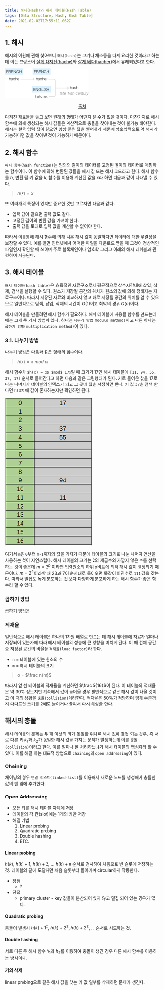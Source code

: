 ```yaml
---
title: 해시(Hash)와 해시 테이블(Hash Table)
tags: [Data Structure, Hash, Hash Table]
date: 2021-02-02T17:55:11.062Z
---
```


## 1. 해시

해시의 어원에 관해 찾아보니 `해시(hash)`는 고기나 채소등을 다져 요리한 것이라고 하는데 이는 프랑스어 [잘게 다져진(hache)](https://dict.naver.com/frkodict/#/entry/frko/0ea3595080d34603b3c9490736129a44)와 [잘게 베다(hacher)](https://dict.naver.com/frkodict/#/entry/frko/5fccc1d068f64632be854d27254d199f)에서 유래되었다고 한다.

![Hash 단어의 기원](origin.png)
<center><a href='https://www.google.com/search?q=origin+of+word+hash&source=lmns&bih=977&biw=1920&hl=ko&sa=X&ved=2ahUKEwie9N6gtc7uAhXlNKYKHT97AXUQ_AUoAHoECAEQAA'>출처</a></center>

다져진 재료들을 놓고 보면 원래의 형태가 어떤지 알 수가 없을 것이다. 마찬가지로 해시 함수에 의해 생성되는 해시 값들은 계산적으로 충돌을 찾아내는 것이 불가능 해야한다. 해시는 결국 입력 값이 같으면 항상 같은 값을 뱉어내기 때문에 암호학적으로 역 해시가 가능하다면 값을 찾아낸 것이 가능하기 때문이다.

## 2. 해시 함수

`해시 함수(hash function)`는 임의의 길이의 데이터를 고정된 길이의 데이터로 매핑하는 함수이다. 이 함수에 의해 변환된 값들을 해시 값 또는 해시 코드라고 한다. 해시 함수를 $h$, 변환 될 키 값을 $k$, 함수를 이용해 계산된 값을 $x$라 하면 다음과 같이 나타낼 수 있다.

> $h(k) = x$

또 여러개의 특징이 있지만 중요한 것만 고르자면 다음과 같다.

- 입력 값이 같으면 출력 값도 같다.
- 고정된 길이의 반환 값을 가져야 한다.
- 출력 값을 토대로 입력 값을 계산할 수 없어야 한다.

따라서 이를통해 해시 함수에 의해 나온 해시 값이 동일하다면 데이터에 대한 무결성을 보장할 수 있다. 예를 들면 인터넷에서 어떠한 파일을 다운로드 받을 때 그것이 정상적인 파일인지 확인할 때 쓰이며 주로 블록체인이나 암호학 그리고 아래의 해시 테이블과 관련하여 사용된다.

## 3. 해시 테이블

`해시 테이블(hash table)`은 효율적인 자료구조로서 평균적으로 상수시간내에 삽입, 삭제, 검색을 실행할 수 있다. 원소가 저장될 공간의 위치가 원소의 값에 의해 정해지는 자료구조이다. 따라서 저장된 자료와 비교하지 않고 바로 저장될 공간의 위치를 알 수 있으므로 일반적으로 탐색, 삽입, 삭제의 시간이 $O(1)$이고 최악의 경우 $O(n)$이다.

해시 테이블을 만들려면 해시 함수가 필요하다. 해쉬 테이블에 사용될 함수를 만드는데에는 크게 두 가지 방법이 있다. 하나는 `나누기 방법(modulo method)`이고 다른 하나는 `곱하기 방법(multiplication method)`이 있다.

### 3.1. 나누기 방법

나누기 방법은 다음과 같은 형태의 함수이다.

> $h(x) = x$ $mod$ $m$

해시 함수가 `$h(x) = x$ $mod$ 17$`일 때 크기가 17인 해시 테이블에 `[11, 94, 55, 37, 17]` 순서로 들어간다고 하면 다음과 같은 그림형태가 된다. 키로 들어온 값을 17로 나눈 나머지가 테이블의 인덱스가 되고 그 곳에 값을 저장하면 된다. 키 값 `37`을 검색 한다면 `h(37)`에 값이 존재하는지만 확인하면 된다. 

![나누기 방법](table1.png)

여기서 `m`은 `0`부터 `m-1`까지의 값을 가지기 때문에 테이블의 크기로 나눈 나머지 연산을 사용하는 것이 자연스럽다. 해시 테이블의 크기는 2의 제곱수와 가깝지 않은 수를 선택하는 것이 좋은데 $m=2^p$ 이라면 입력원소의 하위 p비트에 의해 해시 값이 결정되기 때문이다.
$m=2^4$이라할 때 23과 7이 순서대로 들어오면 똑같이 이진수로 `111` 값을 갖는다. 따라서 밀집도 높게 분포하는 것 보다 다양하게 분포하게 하는 해시 함수가 좋은 함수라 할 수 있다.


### 곱하기 방법

곱하기 방법은
### 적재율

일반적으로 해시 테이블은 하나의 1차원 배열로 만드는 데 해시 테이블에 자료가 얼마나 저장되어 있는가에 따라 해시 테이블의 성능에 큰 영향을 미치게 된다. 이 때 전체 공간 중 저장된 공간의 비율을 `적재율(load factor)`라 한다.

- `n` = 테이블에 있는 원소의 수
- `m` = 해시 테이블의 크기

> α = $\frac n{m}$

따라서 앞 선 테이블의 적재율을 계산하면 $\frac 5{16}$이 된다. 이 테이블의 적재율은 약 30% 정도지만 계속해서 값이 들어올 경우 필연적으로 같은 해시 값이 나올 것이고 이 때의 상황을 `충돌(collision)`이라한다. 적재율은 50%가 적당하며 임계 수준까지 다다르면 크기를 2배로 늘이거나 줄여서 다시 해싱을 한다.

## 해시의 충돌

해시 테이블의 문제는 두 개 이상의 키가 동일한 위치로 해시 값이 결정 되는 경우, 즉 서로 다른 키 $k_{1}$과 $k_{2}$가 동일한 해시 값을 가지는 문제가 발생하는데 이를 `충돌(collision)`이라고 한다. 이를 얼마나 잘 처리하느냐가 해시 테이블의 핵심이라 할 수 있다. 이를 해결 하는 대표적 방법으로 `chaining`과 `open addressing`이 있다.

### Chaining

체이닝의 경우 `연결 리스트(linked-list)`를 이용해서 새로운 노드를 생성해서 충돌한 값의 맨 앞에 추가한다.

### Open Addressing

- 모든 키를 해시 테이블 자체에 저장
- 테이블의 각 칸(slot)에는 1개의 키만 저장
- 해결 기법
    1. Linear probing
    2. Quadratic probing
    3. Double hashing
    4. ETC.

#### Linear probing

$h(k)$, $h(k)+1$, $h(k)+2$, ... $h(k)+n$ 순서로 검사하여 처음으로 빈 슬롯에 저장하는 것. 테이블의 끝에 도달하면 처음 슬롯부터 돌아가며 circular하게 작동한다.

- 장점
    - ?
- 단점
    - primary cluster - key 값들이 분산되어 있지 않고 밀집 되어 있는 경우가 많다.

#### Quadratic probing

충돌이 발생시 $h(k)+1^2$, $h(k)+2^2$, $h(k)+2^2$, ... 순서로 시도하는 것.

#### Double hashing
서로 다른 두 해시 함수 $h_1$과 $h_2$를 이용하여 충돌이 생긴 경우 다른 해시 함수를 이용하는 방식이다.

#### 키의 삭제

linear probing으로 같은 해시 값을 갖는 키 값 일부를 삭제하면 문제가 생긴다.
